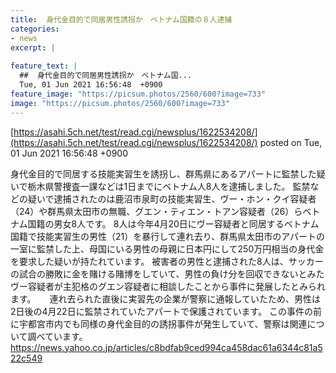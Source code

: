 ```yaml
---
title:  身代金目的で同居男性誘拐か　ベトナム国籍の８人逮捕  
categories:
- news
excerpt: |
  
feature_text: |
  ##  身代金目的で同居男性誘拐か　ベトナム国...
  Tue, 01 Jun 2021 16:56:48  +0900
feature_image: "https://picsum.photos/2560/600?image=733"
image: "https://picsum.photos/2560/600?image=733"
---
```


[https://asahi.5ch.net/test/read.cgi/newsplus/1622534208/](https://asahi.5ch.net/test/read.cgi/newsplus/1622534208/)
posted on Tue, 01 Jun 2021 16:56:48  +0900

<!--more-->

身代金目的で同居する技能実習生を誘拐し、群馬県にあるアパートに監禁した疑いで栃木県警捜査一課などは1日までにベトナム人8人を逮捕しました。 監禁などの疑いで逮捕されたのは鹿沼市泉町の技能実習生、ヴー・ホン・クイ容疑者（24）や群馬県太田市の無職、グエン・ティエン・トアン容疑者（26）らベトナム国籍の男女8人です。 8人は今年4月20日にヴー容疑者と同居するベトナム国籍で技能実習生の男性（21）を暴行して連れ去り、群馬県太田市のアパートの一室に監禁した上、母国にいる男性の母親に日本円にして250万円相当の身代金を要求した疑いが持たれています。 被害者の男性と逮捕された8人は、サッカーの試合の勝敗に金を賭ける賭博をしていて、男性の負け分を回収できないとみたヴー容疑者が主犯格のグエン容疑者に相談したことから事件に発展したとみられます。 　 連れ去られた直後に実習先の企業が警察に通報していたため、男性は2日後の4月22日に監禁されていたアパートで保護されています。 この事件の前に宇都宮市内でも同様の身代金目的の誘拐事件が発生していて、警察は関連について調べています。 https://news.yahoo.co.jp/articles/c8bdfab9ced994ca458dac61a6344c81a522c549
